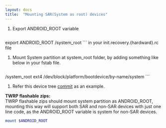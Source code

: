 ```yaml
---
layout: docs
title:  "Mounting SAR(System as root) devices"
---
```


1. Export ANDROID\_ROOT variable

    ```bash
export ANDROID_ROOT /system_root
    ```
in your init.recovery.{hardward}.rc file
1.  Mount System partition at system\_root folder, by adding something like below in your fstab file.

    ```bash
/system_root   ext4    /dev/block/platform/bootdevice/by-name/system
    ```
1.  Refer this device tree [commit](https://github.com/fawazahmed0/android_device_Realme3_RMX1821/commit/b4aceb09094663bf56e88d21be5d0e6052afd197 "commit") as an example.

 
**TWRP flashable zips:**<br />
TWRP flashable zips should mount system partition as ANDROID\_ROOT,  mounting this way will support both SAR and non-SAR devices with just one line code, as the ANDROID_ROOT variable is system for non-SAR devices.

```bash
mount $ANDROID_ROOT
```
